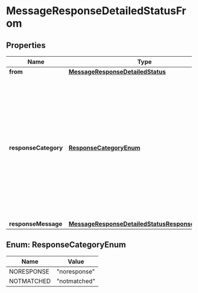 

# MessageResponseDetailedStatusFrom


## Properties

| Name | Type | Description | Notes |
|------------ | ------------- | ------------- | -------------|
|**from** | [**MessageResponseDetailedStatus**](MessageResponseDetailedStatus.md) |  |  |
|**responseCategory** | [**ResponseCategoryEnum**](#ResponseCategoryEnum) | The message response category.  * &#x60;noresponse&#x60; - the message was sent but was not replied to * &#x60;notmatched&#x60; - the message was replied to and the answer didn&#39;t match any search criteria |  [readonly] |
|**responseMessage** | [**MessageResponseDetailedStatusResponseMessage**](MessageResponseDetailedStatusResponseMessage.md) |  |  |



## Enum: ResponseCategoryEnum

| Name | Value |
|---- | -----|
| NORESPONSE | &quot;noresponse&quot; |
| NOTMATCHED | &quot;notmatched&quot; |



